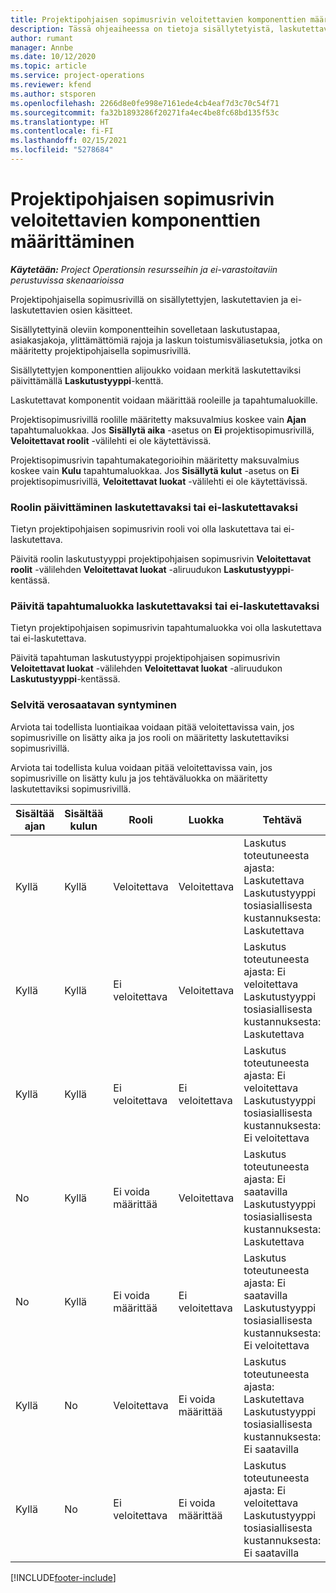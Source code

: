 ```yaml
---
title: Projektipohjaisen sopimusrivin veloitettavien komponenttien määrittäminen
description: Tässä ohjeaiheessa on tietoja sisällytetyistä, laskutettavista ja ei-laskutettavista komponenteista sopimusriveillä.
author: rumant
manager: Annbe
ms.date: 10/12/2020
ms.topic: article
ms.service: project-operations
ms.reviewer: kfend
ms.author: stsporen
ms.openlocfilehash: 2266d8e0fe998e7161ede4cb4eaf7d3c70c54f71
ms.sourcegitcommit: fa32b1893286f20271fa4ec4be8fc68bd135f53c
ms.translationtype: HT
ms.contentlocale: fi-FI
ms.lasthandoff: 02/15/2021
ms.locfileid: "5278684"
---
```

# <a name="configure-chargeable-components-of-a-project-based-contract-line"></a>Projektipohjaisen sopimusrivin veloitettavien komponenttien määrittäminen

_**Käytetään:** Project Operationsin resursseihin ja ei-varastoitaviin perustuvissa skenaarioissa_

Projektipohjaisella sopimusrivillä on sisällytettyjen, laskutettavien ja ei-laskutettavien osien käsitteet.

Sisällytettyinä oleviin komponentteihin sovelletaan laskutustapaa, asiakasjakoja, ylittämättömiä rajoja ja laskun toistumisväliasetuksia, jotka on määritetty projektipohjaisella sopimusrivillä.

Sisällytettyjen komponenttien alijoukko voidaan merkitä laskutettaviksi päivittämällä **Laskutustyyppi**-kenttä.

Laskutettavat komponentit voidaan määrittää rooleille ja tapahtumaluokille.

Projektisopimusrivillä roolille määritetty maksuvalmius koskee vain **Ajan** tapahtumaluokkaa. Jos **Sisällytä aika** -asetus on **Ei** projektisopimusrivillä, **Veloitettavat roolit** -välilehti ei ole käytettävissä.

Projektisopimusrivin tapahtumakategorioihin määritetty maksuvalmius koskee vain **Kulu** tapahtumaluokkaa. Jos **Sisällytä kulut** -asetus on **Ei** projektisopimusrivillä, **Veloitettavat luokat** -välilehti ei ole käytettävissä.

### <a name="update-a-role-to-be-chargeable-or-non-chargeable"></a>Roolin päivittäminen laskutettavaksi tai ei-laskutettavaksi

Tietyn projektipohjaisen sopimusrivin rooli voi olla laskutettava tai ei-laskutettava.

Päivitä roolin laskutustyyppi projektipohjaisen sopimusrivin **Veloitettavat roolit** -välilehden **Veloitettavat luokat** -aliruudukon **Laskutustyyppi**-kentässä.

### <a name="update-a-transaction-category-to-be-chargeable-or-non-chargeable"></a>Päivitä tapahtumaluokka laskutettavaksi tai ei-laskutettavaksi

Tietyn projektipohjaisen sopimusrivin tapahtumaluokka voi olla laskutettava tai ei-laskutettava.

Päivitä tapahtuman laskutustyyppi projektipohjaisen sopimusrivin **Veloitettavat luokat** -välilehden **Veloitettavat luokat** -aliruudukon **Laskutustyyppi**-kentässä.

### <a name="resolve-chargeability"></a>Selvitä verosaatavan syntyminen

Arviota tai todellista luontiaikaa voidaan pitää veloitettavissa vain, jos sopimusriville on lisätty aika ja jos rooli on määritetty laskutettaviksi sopimusrivillä.

Arviota tai todellista kulua voidaan pitää veloitettavissa vain, jos sopimusriville on lisätty kulu ja jos tehtäväluokka on määritetty laskutettaviksi sopimusrivillä.

| Sisältää ajan | Sisältää kulun | Rooli | Luokka | Tehtävä |
| --- | --- | --- | --- | --- |
| Kyllä | Kyllä | Veloitettava | Veloitettava | Laskutus toteutuneesta ajasta: Laskutettava </br>Laskutustyyppi tosiasiallisesta kustannuksesta: Laskutettava |
| Kyllä | Kyllä | Ei veloitettava | Veloitettava | Laskutus toteutuneesta ajasta: Ei veloitettava </br>Laskutustyyppi tosiasiallisesta kustannuksesta: Laskutettava |
| Kyllä | Kyllä | Ei veloitettava | Ei veloitettava | Laskutus toteutuneesta ajasta: Ei veloitettava </br>Laskutustyyppi tosiasiallisesta kustannuksesta: Ei veloitettava |
| No | Kyllä | Ei voida määrittää | Veloitettava | Laskutus toteutuneesta ajasta: Ei saatavilla </br>Laskutustyyppi tosiasiallisesta kustannuksesta: Laskutettava |
| No | Kyllä | Ei voida määrittää | Ei veloitettava | Laskutus toteutuneesta ajasta: Ei saatavilla </br>Laskutustyyppi tosiasiallisesta kustannuksesta: Ei veloitettava |
| Kyllä | No | Veloitettava | Ei voida määrittää | Laskutus toteutuneesta ajasta: Laskutettava </br>Laskutustyyppi tosiasiallisesta kustannuksesta: Ei saatavilla |
| Kyllä | No | Ei veloitettava | Ei voida määrittää | Laskutus toteutuneesta ajasta: Ei veloitettava </br> Laskutustyyppi tosiasiallisesta kustannuksesta: Ei saatavilla |


[!INCLUDE[footer-include](../includes/footer-banner.md)]